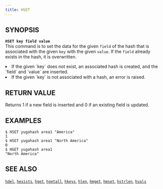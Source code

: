 ```yaml
---
title: HSET
---
```


## SYNOPSIS
<b>`HSET key field value`</b><br>
This command is to set the data for the given `field` of the hash that is associated with the given `key` with the given `value`. If the `field` already exists in the hash, it is overwritten.

<li>If the given `key` does not exist, an associated hash is created, and the `field` and `value` are inserted.</li>
<li>If the given `key` is not associated with a hash, an error is raised.</li>

## RETURN VALUE
Returns 1 if a new field is inserted and 0 if an existing field is updated.

## EXAMPLES
```
$ HSET yugahash area1 "America"
1
$ HSET yugahash area1 "North America"
0
$ HGET yugahash area1
"North America"
```

## SEE ALSO
[`hdel`](../hdel/), [`hexists`](../hexists/), [`hget`](../hget/), [`hgetall`](../hgetall/), [`hkeys`](../hkeys/), [`hlen`](../hlen/), [`hmget`](../hmget/), [`hmset`](../hmset/), [`hstrlen`](../hstrlen/), [`hvals`](../hvals/)
